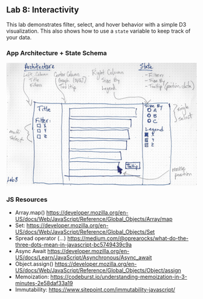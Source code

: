 ## Lab 8: Interactivity

This lab demonstrates filter, select, and hover behavior with a simple D3 visualization. This also shows how to use a `state` variable to keep track of your data.

### App Architecture + State Schema

![aass](./architecture.jpg)



### JS Resources

- Array.map() https://developer.mozilla.org/en-US/docs/Web/JavaScript/Reference/Global_Objects/Array/map
- Set: https://developer.mozilla.org/en-US/docs/Web/JavaScript/Reference/Global_Objects/Set  
- Spread operator (...) https://medium.com/@oprearocks/what-do-the-three-dots-mean-in-javascript-bc5749439c9a  
- Async Await https://developer.mozilla.org/en-US/docs/Learn/JavaScript/Asynchronous/Async_await   
- Object.assign() https://developer.mozilla.org/en-US/docs/Web/JavaScript/Reference/Global_Objects/Object/assign   
- Memoization: https://codeburst.io/understanding-memoization-in-3-minutes-2e58daf33a19
- Immutability: https://www.sitepoint.com/immutability-javascript/
